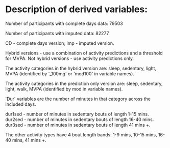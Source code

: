 
# Description of derived variables:


Number of participants with complete days data: 79503

Number of participants with imputed data: 82277


CD - complete days version; imp - imputed version.

Hybrid versions - use a combination of activity predictions and a threshold for MVPA.
Not hybrid versions - use activity predictions only.

The activity categories in the hybrid version are: sleep, sedentary, light, MVPA (identified by '_100mg' or 'mod100' in variable names).

The activity categories in the prediction only version are: sleep, sedentary, light, walk, MVPA (identified by mod in variable names).

'Dur' variables are the number of minutes in that category across the included days.

dur1sed - number of minutes in sedentary bouts of length 1-15 mins.
dur2sed - number of minutes in sedentary bouts of length 16-40 mins.
dur3sed - number of minutes in sedentary bouts of length 41 mins +.

The other activity types have 4 bout length bands: 1-9 mins, 10-15 mins, 16-40 mins, 41 mins +.









